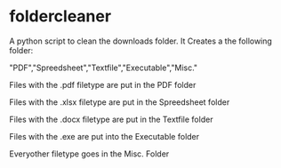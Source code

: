 # foldercleaner
A python script to clean the downloads folder.
It Creates a the following folder:

"PDF","Spreedsheet","Textfile","Executable","Misc."

Files with the .pdf filetype are put in the PDF folder

Files with the .xlsx filetype are put in the Spreedsheet folder

Files with the .docx filetype are put in the Textfile folder

Files with the .exe are put into the Executable folder

Everyother filetype goes in the Misc. Folder



